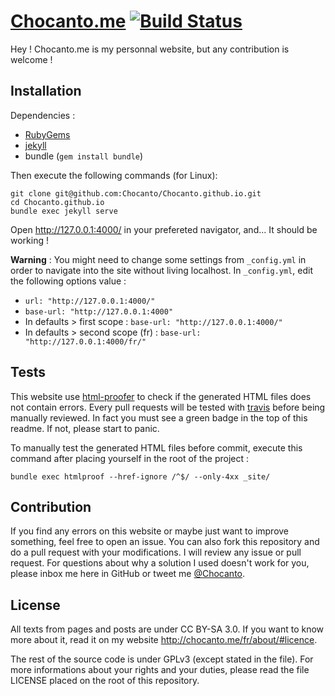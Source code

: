 # [Chocanto.me](http://chocanto.me) [![Build Status](https://travis-ci.org/Chocanto/Chocanto.github.io.svg?branch=master)](https://travis-ci.org/Chocanto/Chocanto.github.io)

Hey ! Chocanto.me is my personnal website, but any contribution is welcome !

## Installation

Dependencies :
* [RubyGems](https://rubygems.org/pages/download)
* [jekyll](http://jekyllrb.com/docs/installation/)
* bundle (`gem install bundle`)

Then execute the following commands (for Linux): 

```
git clone git@github.com:Chocanto/Chocanto.github.io.git
cd Chocanto.github.io
bundle exec jekyll serve
```

Open http://127.0.0.1:4000/ in your prefereted navigator, and... It should be working !

**Warning** : You might need to change some settings from `_config.yml` in order to navigate into the site without living localhost. In `_config.yml`, edit the following options value :
* `url: "http://127.0.0.1:4000/"`
* `base-url: "http://127.0.0.1:4000"`
* In defaults > first scope : `base-url: "http://127.0.0.1:4000/"`
* In defaults > second scope (fr) : `base-url: "http://127.0.0.1:4000/fr/"`

## Tests

This website use [html-proofer](https://github.com/gjtorikian/html-proofer) to check if the generated HTML files does not contain errors. Every pull requests will be tested with [travis](https://travis-ci.org/) before being manually reviewed. In fact you must see a green badge in the top of this readme. If not, please start to panic.

To manually test the generated HTML files before commit, execute this command after placing yourself in the root of the project :
```
bundle exec htmlproof --href-ignore /^$/ --only-4xx _site/
```

## Contribution

If you find any errors on this website or maybe just want to improve something, feel free to open an issue. You can also fork this repository and do a pull request with your modifications. I will review any issue or pull request. For questions about why a solution I used doesn't work for you, please inbox me here in GitHub or tweet me [@Chocanto](https://twitter.com/Chocanto).

## License

All texts from pages and posts are under CC BY-SA 3.0. If you want to know more about it, read it on my website http://chocanto.me/fr/about/#licence.

The rest of the source code is under GPLv3 (except stated in the file). For more informations about your rights and your duties, please read the file LICENSE placed on the root of this repository.
